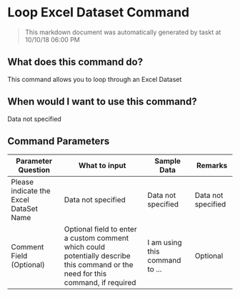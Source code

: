 <!--TITLE: Loop Excel Dataset Command -->
<!-- SUBTITLE: a command in the Loop Commands group -->
# Loop Excel Dataset Command


> This markdown document was automatically generated by taskt at 10/10/18 06:00 PM


## What does this command do?
This command allows you to loop through an Excel Dataset


## When would I want to use this command?
Data not specified


## Command Parameters
| Parameter Question   	| What to input  	|  Sample Data 	| Remarks  	|
| ---                    | ---               | ---           | ---       |
|Please indicate the Excel DataSet Name|Data not specified|Data not specified|Data not specified|
|Comment Field (Optional)|Optional field to enter a custom comment which could potentially describe this command or the need for this command, if required|I am using this command to ...|Optional|



